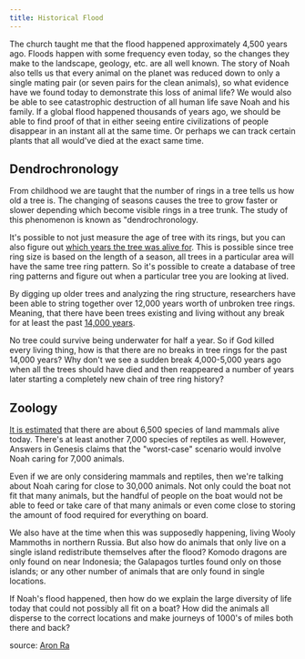 ```yaml
---
title: Historical Flood
---
```


<RedTitleBar
  title="The Flood"
  subtitle="Concerns & Questions"
/>

<QuoteWithReference
  quote="The Flood of Noah’s day (2348 BC) was a year-long global catastrophe that destroyed the pre-Flood world, reshaped the continents, buried billions of creatures, and laid down the rock layers. It was God’s judgment on man’s wickedness and only eight righteous people, and representatives of every kind of land animal, were spared aboard the Ark."
  attribution="Answers in Genesis"
  source="AiG Website"
  link="https://answersingenesis.org/the-flood/"
/>

The church taught me that the flood happened approximately 4,500 years ago. Floods happen with some frequency even today, so the changes they make to the landscape, geology, etc. are all well known. The story of Noah also tells us that every animal on the planet was reduced down to only a single mating pair (or seven pairs for the clean animals), so what evidence have we found today to demonstrate this loss of animal life? We would also be able to see catastrophic destruction of all human life save Noah and his family. If a global flood happened thousands of years ago, we should be able to find proof of that in either seeing entire civilizations of people disappear in an instant all at the same time. Or perhaps we can track certain plants that all would've died at the exact same time.

## Dendrochronology

From childhood we are taught that the number of rings in a tree tells us how old a tree is. The changing of seasons causes the tree to grow faster or slower depending which become visible rings in a tree trunk. The study of this phenomenon is known as "dendrochronology.

<ImageWithCaption src="/images/Tree.ring.arp.jpg" title="Each ring represents a single year." />

It's possible to not just measure the age of tree with its rings, but you can also figure out [which years the tree was alive for](https://www.crowcanyon.org/index.php/dendrochronology). This is possible since tree ring size is based on the length of a season, all trees in a particular area will have the same tree ring pattern. So it's possible to create a database of tree ring patterns and figure out when a particular tree you are looking at lived. 

<ImageWithCaption src="/images/dendrochronology.jpg" />

By digging up older trees and analyzing the ring structure, researchers have been able to string together over 12,000 years worth of unbroken tree rings. Meaning, that there have been trees existing and living without any break for at least the past [14,000 years](https://www.asa3.org/ASA/PSCF/2018/PSCF6-18Davidson.pdf).

<ScriptureQuote 
  reference="GENESIS 7:21-24"
  quote="21: Every living thing that moved on land perished—birds, livestock, wild animals, all the creatures that swarm over the earth, and all mankind. 
  22: Everything on dry land that had the breath of life in its nostrils died. 
  23: Every living thing on the face of the earth was wiped out; people and animals and the creatures that move along the ground and the birds were wiped from the earth. Only Noah was left, and those with him in the ark.
  24: The waters flooded the earth for a hundred and fifty days."
/>

No tree could survive being underwater for half a year. So if God killed every living thing, how is that there are no breaks in tree rings for the past 14,000 years? Why don't we see a sudden break 4,000-5,000 years ago when all the trees should have died and then reappeared a number of years later starting a completely new chain of tree ring history?

## Zoology

[It is estimated](https://academic.oup.com/jmammal/article/99/1/1/4834091) that there are about 6,500 species of land mammals alive today. There's at least another 7,000 species of reptiles as well. However, Answers in Genesis claims that the "worst-case" scenario would involve Noah caring for 7,000 animals.

Even if we are only considering mammals and reptiles, then we're talking about Noah caring for close to 30,000 animals. Not only could the boat not fit that many animals, but the handful of people on the boat would not be able to feed or take care of that many animals or even come close to storing the amount of food required for everything on board.

We also have at the time when this was supposedly happening, living Wooly Mammoths in northern Russia. But also how do animals that only live on a single island redistribute themselves after the flood? Komodo dragons are only found on near Indonesia; the Galapagos turtles found only on those islands; or any other number of animals that are only found in single locations.

If Noah's flood happened, then how do we explain the large diversity of life today that could not possibly all fit on a boat? How did the animals all disperse to the correct locations and make journeys of 1000's of miles both there and back?

source: [Aron Ra](https://www.youtube.com/watch?v=i0J5WMmykEs)
